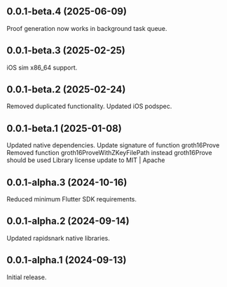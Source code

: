## 0.0.1-beta.4 (2025-06-09)

Proof generation now works in background task queue.

## 0.0.1-beta.3 (2025-02-25)

iOS sim x86_64 support.

## 0.0.1-beta.2 (2025-02-24)

Removed duplicated functionality.
Updated iOS podspec.

## 0.0.1-beta.1 (2025-01-08)

Updated native dependencies.
Update signature of function groth16Prove
Removed function groth16ProveWithZKeyFilePath instead groth16Prove should be used
Library license update to MIT | Apache

## 0.0.1-alpha.3 (2024-10-16)

Reduced minimum Flutter SDK requirements.

## 0.0.1-alpha.2 (2024-09-14)

Updated rapidsnark native libraries.

## 0.0.1-alpha.1 (2024-09-13)

Initial release.
